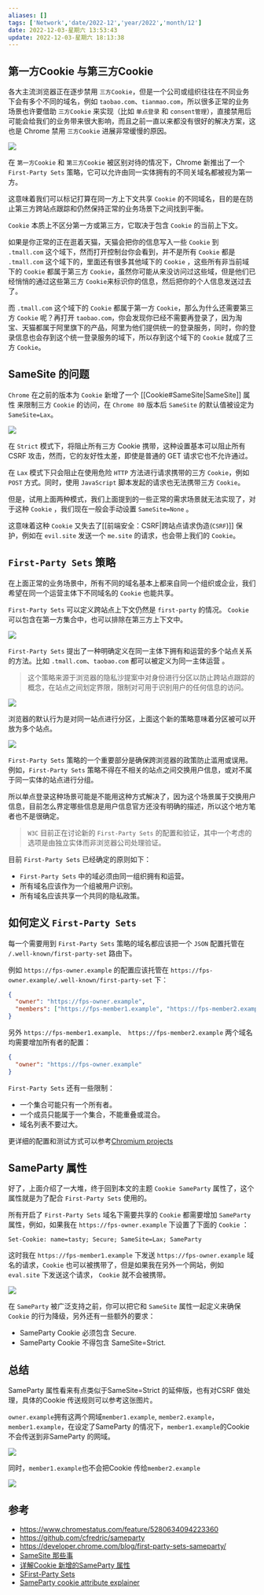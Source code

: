 ```yaml
---
aliases: []
tags: ['Network','date/2022-12','year/2022','month/12']
date: 2022-12-03-星期六 13:53:43
update: 2022-12-03-星期六 18:13:38
---
```


## 第一方Cookie 与第三方Cookie

各大主流浏览器正在逐步禁用 `三方Cookie`，但是一个公司或组织往往在不同业务下会有多个不同的域名，例如 `taobao.com`、`tianmao.com`，所以很多正常的业务场景也许要借助 `三方Cookie` 来实现（比如 `单点登录` 和 `consent管理`），直接禁用后可能会给我们的业务带来很大影响，而且之前一直以来都没有很好的解决方案，这也是 Chrome 禁用 `三方Cookie` 进展非常缓慢的原因。

![](_attachment/img/f6824dcf843a494eaa60c833139eb9c9_tplv-k3u1fbpfcp-zoom-1.png)

在 `第一方Cookie` 和 `第三方Cookie` 被区别对待的情况下，Chrome 新推出了一个 `First-Party Sets` 策略，它可以允许由同一实体拥有的不同关域名都被视为第一方。

这意味着我们可以标记打算在同一方上下文共享 `Cookie` 的不同域名，目的是在防止第三方跨站点跟踪和仍然保持正常的业务场景下之间找到平衡。

`Cookie` 本质上不区分第一方或第三方，它取决于包含 `Cookie` 的当前上下文。

如果是你正常的正在逛着天猫，天猫会把你的信息写入一些 `Cookie` 到 `.tmall.com` 这个域下，然而打开控制台你会看到，并不是所有 `Cookie` 都是 `.tmall.com` 这个域下的，里面还有很多其他域下的 `Cookie` ，这些所有非当前域下的 `Cookie` 都属于第三方 `Cookie`，虽然你可能从来没访问过这些域，但是他们已经悄悄的通过这些第三方 `Cookie`来标识你的信息，然后把你的个人信息发送过去了。

而 `.tmall.com` 这个域下的 `Cookie` 都属于第一方 `Cookie`，那么为什么还需要第三方 `Cookie` 呢？再打开 `taobao.com`，你会发现你已经不需要再登录了，因为淘宝、天猫都属于阿里旗下的产品，阿里为他们提供统一的登录服务，同时，你的登录信息也会存到这个统一登录服务的域下，所以存到这个域下的 `Cookie` 就成了三方 `Cookie`。

## SameSite 的问题

`Chrome` 在之前的版本为 `Cookie` 新增了一个 [[Cookie#SameSite|SameSite]] 属性 来限制三方 `Cookie` 的访问，在 `Chrome 80` 版本后 `SameSite` 的默认值被设定为 `SameSite=Lax`。

![](_attachment/img/0829257206d940d3b6869b27cea05437_tplv-k3u1fbpfcp-zoom-1.png)

在 `Strict` 模式下，将阻止所有三方 Cookie 携带，这种设置基本可以阻止所有 CSRF 攻击，然而，它的友好性太差，即使是普通的 GET 请求它也不允许通过。

在 `Lax` 模式下只会阻止在使用危险 `HTTP` 方法进行请求携带的三方 `Cookie`，例如 `POST` 方式。同时，使用 `JavaScript` 脚本发起的请求也无法携带三方 `Cookie`。

但是，试用上面两种模式，我们上面提到的一些正常的需求场景就无法实现了，对于这种 `Cookie` ，我们现在一般会手动设置 `SameSite=None` 。

这意味着这种 `Cookie` 又失去了[[前端安全：CSRF|跨站点请求伪造(`CSRF`)]] 保护，例如在 `evil.site` 发送一个 `me.site` 的请求，也会带上我们的 `Cookie`。

## `First-Party Sets` 策略

在上面正常的业务场景中，所有不同的域名基本上都来自同一个组织或企业，我们希望在同一个运营主体下不同域名的 `Cookie` 也能共享。

`First-Party Sets` 可以定义跨站点上下文仍然是 `first-party` 的情况。 `Cookie` 可以包含在第一方集合中，也可以排除在第三方上下文中。

![](_attachment/img/cabf7293fd3e4d8c977dd09d0e6d67b2_tplv-k3u1fbpfcp-zoom-1.png)

`First-Party Sets` 提出了一种明确定义在同一主体下拥有和运营的多个站点关系的方法。比如 `.tmall.com`、`taobao.com` 都可以被定义为同一主体运营 。

> 这个策略来源于浏览器的隐私沙提案中对身份进行分区以防止跨站点跟踪的概念，在站点之间划定界限，限制对可用于识别用户的任何信息的访问。

![](_attachment/img/9bf47315e60345f7b1facb0a199042cd_tplv-k3u1fbpfcp-zoom-1.png)

浏览器的默认行为是对同一站点进行分区，上面这个新的策略意味着分区被可以开放为多个站点。

![](_attachment/img/3f578c87a40642f3a09e1b0f8cf6f82a_tplv-k3u1fbpfcp-zoom-1.png)

`First-Party Sets` 策略的一个重要部分是确保跨浏览器的政策防止滥用或误用。例如，`First-Party Sets` 策略不得在不相关的站点之间交换用户信息，或对不属于同一实体的站点进行分组。

所以单点登录这种场景可能是不能用这种方式解决了，因为这个场景属于交换用户信息，目前怎么界定哪些信息是用户信息官方还没有明确的描述，所以这个地方笔者也不是很确定。

> `W3C` 目前正在讨论新的 `First-Party Sets` 的配置和验证，其中一个考虑的选项是由独立实体而非浏览器公司处理验证。

目前 `First-Party Sets` 已经确定的原则如下：

- `First-Party Sets` 中的域必须由同一组织拥有和运营。
- 所有域名应该作为一个组被用户识别。
- 所有域名应该共享一个共同的隐私政策。

## 如何定义 `First-Party Sets`

每一个需要用到 `First-Party Sets` 策略的域名都应该把一个 `JSON` 配置托管在 `/.well-known/first-party-set` 路由下。

例如 `https://fps-owner.example` 的配置应该托管在 `https://fps-owner.example/.well-known/first-party-set` 下：

```json
{
  "owner": "https://fps-owner.example",
  "members": ["https://fps-member1.example", "https://fps-member2.example"]
}
```

另外 `https://fps-member1.example、 https://fps-member2.example` 两个域名均需要增加所有者的配置：

```json
{
  "owner": "https://fps-owner.example"
}
```

`First-Party Sets` 还有一些限制：

- 一个集合可能只有一个所有者。
- 一个成员只能属于一个集合，不能重叠或混合。
- 域名列表不要过大。

更详细的配置和测试方式可以参考[Chromium projects](https://www.chromium.org/updates/first-party-sets)

## SameParty 属性

好了，上面介绍了一大堆，终于回到本文的主题 `Cookie SameParty` 属性了，这个属性就是为了配合 `First-Party Sets` 使用的。

所有开启了 `First-Party Sets` 域名下需要共享的 `Cookie` 都需要增加 `SameParty` 属性，例如，如果我在 `https://fps-owner.example` 下设置了下面的 `Cookie` ：

```
Set-Cookie: name=tasty; Secure; SameSite=Lax; SameParty
```

这时我在 `https://fps-member1.example` 下发送 `https://fps-owner.example` 域名的请求，`Cookie` 也可以被携带了，但是如果我在另外一个网站，例如 `eval.site` 下发送这个请求， `Cookie` 就不会被携带。

![](_attachment/img/bb2c7d9fa26d464fbcb069e026eba8b8_tplv-k3u1fbpfcp-zoom-1.png)

在 `SameParty` 被广泛支持之前，你可以把它和 `SameSite` 属性一起定义来确保 `Cookie` 的行为降级，另外还有一些额外的要求：

- SameParty Cookie 必须包含 Secure.
- SameParty Cookie 不得包含 SameSite=Strict.

## 总结

SameParty 属性看来有点类似于SameSite=Strict 的延伸版，也有对CSRF 做处理，具体的Cookie 传送规则可以参考这张图片。

`owner.example`拥有这两个网域`member1.example`, `member2.example`，`member1.example`，在设定了SameParty 的情况下，`member1.example`的Cookie 不会传送到非SameParty 的网域。

![](_attachment/img/same_party_table.png)

同时，`member1.example`也不会把Cookie 传给`member2.example`

![](_attachment/img/same_party_sop.png)

## 参考

- https://www.chromestatus.com/feature/5280634094223360
- https://github.com/cfredric/sameparty
- https://developer.chrome.com/blog/first-party-sets-sameparty/
- [SameSite 那些事](https://segmentfault.com/a/1190000040161207)
- [详解Cookie 新增的SameParty 属性](https://juejin.cn/post/7002011181221167118#heading-5)
- [SFirst-Party Sets](https://github.com/privacycg/first-party-sets7)
- [SameParty cookie attribute explainer](https://github.com/cfredric/sameparty)
